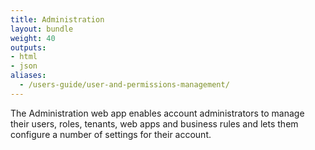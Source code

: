 ```yaml
---
title: Administration
layout: bundle
weight: 40
outputs:
- html
- json
aliases:
  - /users-guide/user-and-permissions-management/
---
```


The Administration web app enables account administrators to manage their users, roles, tenants, web apps and business rules and lets them configure a number of settings for their account.